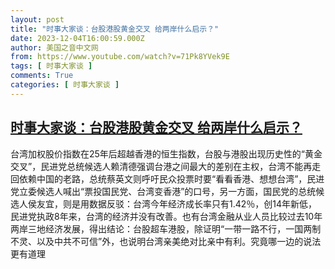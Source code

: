 ```yaml
---
layout: post
title: "时事大家谈：台股港股黄金交叉 给两岸什么启示？"
date: 2023-12-04T16:00:59.000Z
author: 美国之音中文网
from: https://www.youtube.com/watch?v=71Pk8YVek9E
tags: [ 时事大家谈 ]
comments: True
categories: [ 时事大家谈 ]
---
```

<!--1701705659000-->
[时事大家谈：台股港股黄金交叉 给两岸什么启示？](https://www.youtube.com/watch?v=71Pk8YVek9E)
------

<div>
台湾加权股价指数在25年后超越香港的恒生指数，台股与港股出现历史性的“黄金交叉”，民进党总统候选人赖清德强调台港之间最大的差别在主权，台湾不能再走回依赖中国的老路，总统蔡英文则呼吁民众投票时要“看看香港、想想台湾”，民进党立委候选人喊出“票投国民党、台湾变香港”的口号，另一方面，国民党的总统候选人侯友宜，则是用数据反驳：台湾今年经济成长率只有1.42％，创14年新低，民进党执政8年来，台湾的经济并没有改善。也有台湾金融从业人员比较过去10年两岸三地经济发展，得出结论：台股超车港股，除证明“一带一路不行，一国两制不灵、以及中共不可信”外，也说明台湾亲美绝对比亲中有利。究竟哪一边的说法更有道理
</div>
